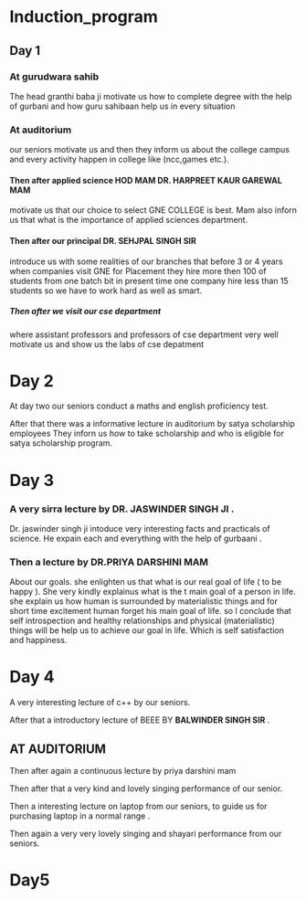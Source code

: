# Induction_program

## Day 1

### At gurudwara sahib

The head granthi baba ji motivate us
how to complete degree with the help of gurbani and how guru sahibaan help us in every situation

### At auditorium

our seniors motivate us and then they inform us about the college campus and every activity happen in college like (ncc,games etc.).

#### Then after applied science HOD MAM DR. HARPREET KAUR GAREWAL MAM
 motivate us that our choice to select GNE COLLEGE is best. 
Mam also inforn us that what is the importance of applied sciences department.

#### Then after our principal DR. SEHJPAL SINGH SIR
 introduce us with some realities of our branches that before 3 or 4 years when companies visit GNE for Placement they hire more then 100 of students from one batch bit in present time one company hire less than 15 students so we have to work hard as well as smart.

##### Then after we visit our cse department
where assistant professors and professors of cse department very well motivate us and show us the labs of cse depatment



# Day 2

At day two our seniors conduct a maths and english proficiency test. 

After that there was a informative lecture in auditorium by satya scholarship employees They inforn us how to take scholarship and who is eligible for satya scholarship program.

# Day 3

### A very sirra lecture by DR. JASWINDER SINGH JI .

Dr. jaswinder singh ji intoduce very interesting facts and practicals of science. 
He expain each and everything with the help of gurbaani .

### Then a lecture by DR.PRIYA DARSHINI MAM 

About our goals.
she enlighten us that what is our real goal of life ( to be happy ). She very kindly explainus what is the t main goal of a person in life. she explain us how human is surrounded by materialistic things and for short time excitement human forget his main goal of life.
so I conclude that self introspection and healthy relationships and physical (materialistic) things will be help us to achieve our goal in life. Which is self satisfaction and happiness. 

# Day 4

A very interesting lecture of c++ by our seniors. 

After that a introductory lecture of BEEE BY 
**BALWINDER SINGH SIR** .

## AT AUDITORIUM 

Then after again a continuous lecture by priya darshini mam 

Then after that a very kind and lovely singing performance of our senior. 

Then a interesting lecture on laptop from our seniors, to guide us for purchasing laptop in a normal range .

Then again a very very lovely singing and shayari performance from our seniors.

# Day5

 




